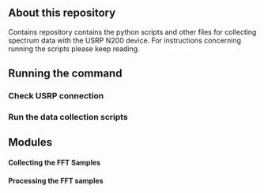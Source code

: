 ## About this repository
Contains repository contains the python scripts and other files for collecting spectrum data with the USRP N200 device. For instructions concerning running the scripts please keep reading.

## Running the command 

### Check USRP connection 

### Run the data collection scripts 

## Modules 

#### Collecting the FFT Samples

#### Processing the FFT samples 
